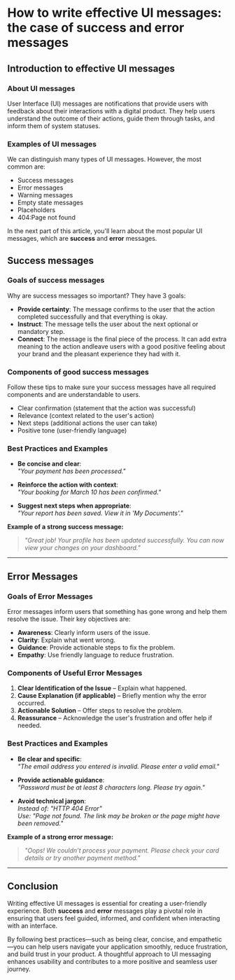 <!--

How to write effective UI messages - the case of success and error messages 

Plan: 

- Introduction to effective UI messages
  - What UI messages are
  - Examples of UI messages
- Success messages
  - Goals of success messages
  - Components of good success messages
  - Best practices and examples
- Error messages
  - Goals of error messages
  - Components of useful error messages
  - Best practices and examples

-->

# How to write effective UI messages: the case of success and error messages

## Introduction to effective UI messages

### About UI messages

User Interface (UI) messages are notifications that provide users with feedback about their interactions with a digital product. They help users understand the outcome of their actions, guide them through tasks, and inform them of system statuses.
<!-- made it shorter, deleted unnecessary adjectives -->

### Examples of UI messages

We can distinguish many types of UI messages. However, the most common are: 

- Success messages
- Error messages
- Warning messages
- Empty state messages
- Placeholders
- 404:Page not found

In the next part of this article, you'll learn about the most popular UI messages, which are **success** and **error** messages.

<!-- Added introduction, added more examples of UI messages, deleted "Informational messages", deleted examples as they weren't best  -->


## Success messages

### Goals of success messages

Why are success messages so important? They have 3 goals:

- **Provide certainty**: The message confirms to the user that the action completed successfully and that everything is okay. 
- **Instruct**: The message tells the user about the next optional or mandatory step. 
- **Connect**: The message is the final piece of the process. It can add extra meaning to the action andleave users with a good positive feeling about your brand and the pleasant experience they had with it. 

<!-- Rewrote, used different wording to explain goals, reduced -ing forms, applied simpler language-->

### Components of good success messages

Follow these tips to make sure your success messages have all required components and are understandable to users. 

- Clear confirmation (statement that the action was successful)
- Relevance (context related to the user's action)
- Next steps (additional actions the user can take)
- Positive tone (user-friendly language)

<!-- changed steps to bullet points, added introduction,  -->

### Best Practices and Examples

- **Be concise and clear**:  
  *"Your payment has been processed."*  

- **Reinforce the action with context**:  
  *"Your booking for March 10 has been confirmed."*  

- **Suggest next steps when appropriate**:  
  *"Your report has been saved. View it in 'My Documents'."*  

**Example of a strong success message:**  
> *"Great job! Your profile has been updated successfully. You can now view your changes on your dashboard."*  

---

## Error Messages

### Goals of Error Messages

Error messages inform users that something has gone wrong and help them resolve the issue. Their key objectives are:

- **Awareness**: Clearly inform users of the issue.  
- **Clarity**: Explain what went wrong.  
- **Guidance**: Provide actionable steps to fix the problem.  
- **Empathy**: Use friendly language to reduce frustration.  

### Components of Useful Error Messages

1. **Clear Identification of the Issue** – Explain what happened.  
2. **Cause Explanation (if applicable)** – Briefly mention why the error occurred.  
3. **Actionable Solution** – Offer steps to resolve the problem.  
4. **Reassurance** – Acknowledge the user's frustration and offer help if needed.  

### Best Practices and Examples

- **Be clear and specific**:  
  *"The email address you entered is invalid. Please enter a valid email."*  

- **Provide actionable guidance**:  
  *"Password must be at least 8 characters long. Please try again."*  

- **Avoid technical jargon**:  
  *Instead of:* *"HTTP 404 Error"*  
  *Use:* *"Page not found. The link may be broken or the page might have been removed."*  

**Example of a strong error message:**  
> *"Oops! We couldn’t process your payment. Please check your card details or try another payment method."*  

---

## Conclusion

Writing effective UI messages is essential for creating a user-friendly experience. Both **success** and **error** messages play a pivotal role in ensuring that users feel guided, informed, and confident when interacting with an interface.

By following best practices—such as being clear, concise, and empathetic—you can help users navigate your application smoothly, reduce frustration, and build trust in your product. A thoughtful approach to UI messaging enhances usability and contributes to a more positive and seamless user journey.
